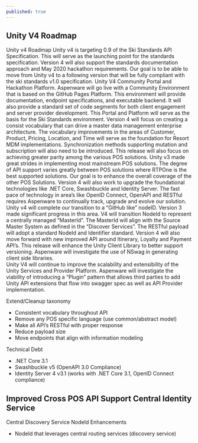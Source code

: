 ```yaml
---
published: true
---
```

## Unity V4 Roadmap

Unity v4 Roadmap
Unity v4 is targeting 0.9 of the Ski Standards API Specification.  This will serve as the launching point for the standards specification.  Version 4 will also support the standards documentation approach and May 2020 hackathon requirements.  Our goal is to be able to move from Unity v4 to a following version that will be fully compliant with the ski standards v1.0 specification.
Unity V4 Community Portal and Hackathon Platform.  Aspenware will go live with a Community Environment that is based on the GitHub Pages Platform.  This environment will provide documentation, endpoint specifications, and executable backend.  It will also provide a standard set of code segments for both client engagement and server provider development.  This Portal and Platform will serve as the basis for the Ski Standards environment.
Version 4 will focus on creating a consist vocabulary that can drive a master data management enterprise architecture.  The vocabulary improvements in the areas of Customer, Product, Pricing, Location, and Time will serve as the foundation for Resort MDM implementations.  Synchronization methods supporting mutation and subscription will also need to be introduced.
This release will also focus on achieving greater parity among the various POS solutions.  Unity v3 made great strides in implementing most mainstream POS solutions.  The degree of API support varies greatly between POS solutions where RTPOne is the best supported solutions.  Our goal is to enhance the overall coverage of the other POS Solutions.
Version 4 will also work to upgrade the foundational technologies like .NET Core, Swashbuckle and Identity Server.  The fast pace of technology in area’s like OpenID Connect, OpenAPI and RESTful requires Aspenware to continually track, upgrade and evolve our solution.
Unity v4 will complete our transition to a “GitHub like” nodeID.  Version 3 made significant progress in this area.  V4 will transition NodeId to represent a centrally managed “MasterId”.  The MasterId will align with the Source Master System as defined in the “Discover Services”.  The RESTful payload will adopt a standard NodeId and Identifier standard.
Version 4 will also move forward with new improved API around Itinerary, Loyalty and Payment API’s.
This release will enhance the Unity Client Library to better support versioning.   Aspenware will investigate the use of NSwag in generating client side libraries.  
Unity V4 will continue to improve the scalability and extensibility of the Unity Services and Provider Platform.  Aspenware will investigate the viability of introducing a “Plugin” pattern that allows third parties to add Unity API extensions that flow into swagger spec as well as API Provider implementation. 
    
Extend/Cleanup taxonomy
-	Consistent vocabulary throughout API
-	Remove any POS specific language (use common/abstract model)
-	Make all API’s RESTful with proper response
-	Reduce payload size
-	Move endpoints that align with information modeling

Technical Debt
-	.NET Core 3.1
-	Swashbuckle v5 (OpenAPI 3.0 Compliance)
-	Identity Server 4 v3.1  (works with .NET Core 3.1,  OpenID Connect compliance)

Improved Cross POS API Support
Central Identity Service
-	
Central Discovery Service
NodeId Enhancements
-	NodeId that leverages central routing services (discovery service)


